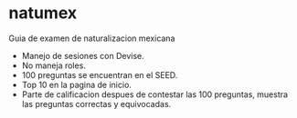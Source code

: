 # natumex
Guia de examen de naturalizacion mexicana


- Manejo de sesiones con Devise.
- No maneja roles.
- 100 preguntas se encuentran en el SEED.
- Top 10 en la pagina de inicio.
- Parte de calificacion despues de contestar las 100 preguntas, muestra las preguntas
  correctas y equivocadas.
